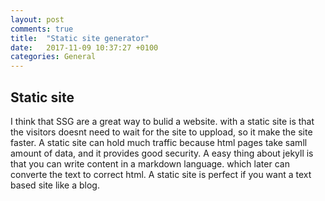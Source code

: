 ```yaml
---
layout: post
comments: true
title:  "Static site generator"
date:   2017-11-09 10:37:27 +0100
categories: General
---
```

## Static site
I think that SSG are a great way to bulid a website. with a static site is that the visitors doesnt need to wait for the site to uppload, so it make the site faster. A static site can hold much traffic because html pages take samll amount of data, and it provides good security. A easy thing about jekyll is that you can write content in a markdown language. which later can converte the text to correct html.
A static site is perfect if you want a text based site like a blog.